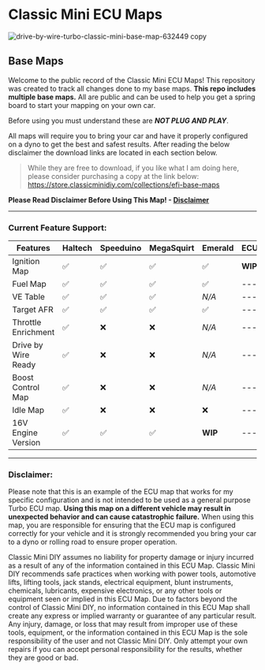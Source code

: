 # Classic Mini ECU Maps

![drive-by-wire-turbo-classic-mini-base-map-632449 copy](https://github.com/user-attachments/assets/a7e5d60d-6bb9-4a0f-9edf-2857767b5262)


## Base Maps

Welcome to the public record of the Classic Mini ECU Maps! This repository was created to track all changes done to my base maps. **This repo includes multiple base maps.** All are public and can be used to help you get a spring board to start your mapping on your own car.

Before using you must understand these are **_NOT PLUG AND PLAY_**.

All maps will require you to bring your car and have it properly configured on a dyno to get the best and safest results. After reading the below disclaimer the download links are located in each section below.


> While they are free to download, if you like what I am doing here, please consider purchasing a copy at the link below: https://store.classicminidiy.com/collections/efi-base-maps

**Please Read Disclaimer Before Using This Map! - [Disclaimer](#disclaimer)**

---
### Current Feature Support:
| Features            | Haltech | Speeduino | MegaSquirt | Emerald | ECUMaster | MaxxECU | DTAFast | MegaJolt |
|---------------------|---------|-----------|------------|---------|-----------|---------|---------|----------|
| Ignition Map        |    ✅    |     ✅     |      ✅     |    ✅    |  **WIP**  | **WIP** |    ✅    |     ✅    |
| Fuel Map            |    ✅    |     ✅     |      ✅     |    ✅    |    ---    |   ---   |  _N/A_  |   _N/A_  |
| VE Table            |    ✅    |     ✅     |      ✅     |  _N/A_  |    ---    |   ---   |  _N/A_  |   _N/A_  |
| Target AFR          |    ✅    |     ✅     |      ✅     |    ✅    |    ---    |   ---   |    ✅    |     ✅    |
| Throttle Enrichment |    ✅    |     ❌     |      ❌     |  _N/A_  |    ---    |   ---   |  _N/A_  |   _N/A_  |
| Drive by Wire Ready |    ✅    |     ❌     |      ❌     |  _N/A_  |    ---    |   ---   |  _N/A_  |   _N/A_  |
| Boost Control Map   |    ✅    |     ❌     |      ❌     |  _N/A_  |    ---    |   ---   |  _N/A_  |   _N/A_  |
| Idle Map            |    ✅    |     ❌     |      ❌     |    ❌    |    ---    |   ---   |  _N/A_  |   _N/A_  |
| 16V Engine Version  |    ✅    |     ✅     |      ✅     | **WIP** |    ---    |   ---   | **WIP** |  **WIP** |


---
### Disclaimer:

Please note that this is an example of the ECU map that works for my specific configuration and is not intended to be used as a general purpose Turbo ECU map. **Using this map on a different vehicle may result in unexpected behavior and can cause catastrophic failure.** When using this map, you are responsible for ensuring that the ECU map is configured correctly for your vehicle and it is strongly recommended you bring your car to a dyno or rolling road to ensure proper operation.

Classic Mini DIY assumes no liability for property damage or injury incurred as a result of any of the information contained in this ECU Map.  Classic Mini DIY recommends safe practices when working with power tools, automotive lifts, lifting tools, jack stands, electrical equipment, blunt instruments, chemicals, lubricants, expensive electronics, or any other tools or equipment seen or implied in this ECU Map.  Due to factors beyond the control of Classic Mini DIY, no information contained in this ECU Map shall create any express or implied warranty or guarantee of any particular result.  Any injury, damage, or loss that may result from improper use of these tools, equipment, or the information contained in this ECU Map is the sole responsibility of the user and not Classic Mini DIY. Only attempt your own repairs if you can accept personal responsibility for the results, whether they are good or bad.

